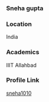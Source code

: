 ### Sneha gupta

### Location

India

### Academics

IIIT Allahbad

### Profile Link

[sneha1010](https://github.com/sneha1010)
